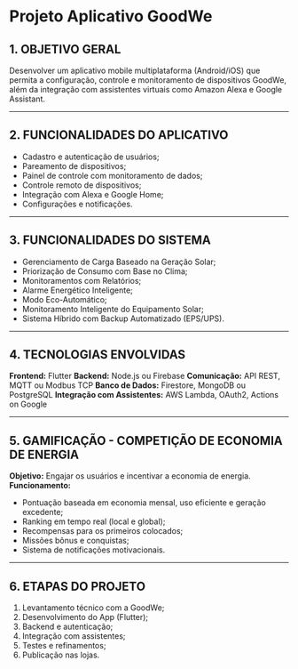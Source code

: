 # Projeto Aplicativo GoodWe

## 1. OBJETIVO GERAL

Desenvolver um aplicativo mobile multiplataforma (Android/iOS) que permita a configuração, controle e monitoramento de dispositivos GoodWe, além da integração com assistentes virtuais como Amazon Alexa e Google Assistant.

---

## 2. FUNCIONALIDADES DO APLICATIVO 

- Cadastro e autenticação de usuários;
- Pareamento de dispositivos;
- Painel de controle com monitoramento de dados;
- Controle remoto de dispositivos;
- Integração com Alexa e Google Home;
- Configurações e notificações.

---

## 3. FUNCIONALIDADES DO SISTEMA

- Gerenciamento de Carga Baseado na Geração Solar;
- Priorização de Consumo com Base no Clima;
- Monitoramentos com Relatórios;
- Alarme Energético Inteligente;
- Modo Eco-Automático;
- Monitoramento Inteligente do Equipamento Solar;
- Sistema Híbrido com Backup Automatizado (EPS/UPS).

---

## 4. TECNOLOGIAS ENVOLVIDAS 

**Frontend:** Flutter
**Backend:** Node.js ou Firebase
**Comunicação:** API REST, MQTT ou Modbus TCP
**Banco de Dados:** Firestore, MongoDB ou PostgreSQL
**Integração com Assistentes:** AWS Lambda, OAuth2, Actions on Google

---

## 5. GAMIFICAÇÃO - COMPETIÇÃO DE ECONOMIA DE ENERGIA 

**Objetivo:** Engajar os usuários e incentivar a economia de energia.
**Funcionamento:**
- Pontuação baseada em economia mensal, uso eficiente e geração excedente;
- Ranking em tempo real (local e global);
- Recompensas para os primeiros colocados;
- Missões bônus e conquistas;
- Sistema de notificações motivacionais.

---

## 6. ETAPAS DO PROJETO 

1. Levantamento técnico com a GoodWe;
2. Desenvolvimento do App (Flutter);
3. Backend e autenticação;
4. Integração com assistentes;
5. Testes e refinamentos;
6. Publicação nas lojas.
